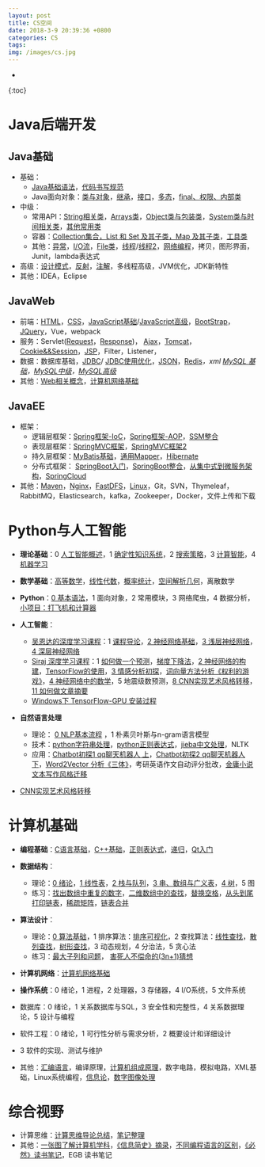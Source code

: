 ```yaml
---
layout: post
title: CS空间
date: 2018-3-9 20:39:36 +0800
categories: CS
tags:  
img: /images/cs.jpg
---
```

* 
{:toc}
# Java后端开发

## Java基础
* 基础：
  * [Java基础语法](https://blog.csdn.net/qq_31707969/article/details/106296607)，[代码书写规范](https://blog.csdn.net/tototuzuoquan/article/details/7867593)
  * Java面向对象：[类与对象](https://blog.csdn.net/qq_31707969/article/details/104078502)，[继承](https://blog.csdn.net/qq_31707969/article/details/104144134)，[接口](https://blog.csdn.net/qq_31707969/article/details/104190194)，[多态](https://blog.csdn.net/qq_31707969/article/details/104203732)，[final、权限、内部类](https://blog.csdn.net/qq_31707969/article/details/104230033)
* 中级：
  * 常用API：[String相关类](https://blog.csdn.net/qq_31707969/article/details/104101689)，[Arrays类](https://blog.csdn.net/qq_31707969/article/details/104124503)，[Object类与包装类](https://blog.csdn.net/qq_31707969/article/details/104327745)，[System类与时间相关类](https://blog.csdn.net/qq_31707969/article/details/104335054)，[其他常用类](https://blog.csdn.net/qq_31707969/article/details/104089520)
  * 容器：[Collection集合，List 和 Set 及其子类，Map 及其子类](https://blog.csdn.net/qq_31707969/article/details/104399162)，[工具类](https://blog.csdn.net/qq_31707969/article/details/104425038)
  * 其他：[异常](https://blog.csdn.net/qq_31707969/article/details/104437373)，[I/O流](I/O流)，[File类](https://blog.csdn.net/qq_31707969/article/details/105472858)，[线程](https://blog.csdn.net/qq_31707969/article/details/104453079)/[线程2](https://blog.csdn.net/qq_31707969/article/details/104507717)，[网络编程](https://blog.csdn.net/qq_31707969/article/details/104956092)，拷贝，图形界面，Junit，lambda表达式
* 高级：[设计模式](https://blog.csdn.net/qq_31707969/article/details/105850608)，[反射](https://blog.csdn.net/qq_31707969/article/details/105492396)，[注解](https://blog.csdn.net/qq_31707969/article/details/106244020)，多线程高级，JVM优化，JDK新特性
* 其他：IDEA，Eclipse

## JavaWeb
* 前端：[HTML](https://blog.csdn.net/qq_31707969/article/details/104623031)，[CSS](https://blog.csdn.net/qq_31707969/article/details/104676926)，[JavaScript基础](https://blog.csdn.net/qq_31707969/article/details/104701408)/[JavaScript高级](https://blog.csdn.net/qq_31707969/article/details/104723530)，[BootStrap](https://blog.csdn.net/qq_31707969/article/details/104787239)，[JQuery](https://blog.csdn.net/qq_31707969/article/details/105224137)，Vue，webpack
* 服务：Servlet([Request](https://blog.csdn.net/qq_31707969/article/details/104980019)，[Response](https://blog.csdn.net/qq_31707969/article/details/105125929))， [Ajax](https://blog.csdn.net/qq_31707969/article/details/105231705)，[Tomcat](https://blog.csdn.net/qq_31707969/article/details/104904516)，[Cookie&&Session](https://blog.csdn.net/qq_31707969/article/details/105187102)，[JSP](https://blog.csdn.net/qq_31707969/article/details/105196236)，Filter，Listener，
* 数据：数据库基础，[JDBC](https://blog.csdn.net/qq_31707969/article/details/105017233)/ [JDBC使用优化](https://blog.csdn.net/qq_31707969/article/details/105106588)，[JSON](https://blog.csdn.net/qq_31707969/article/details/105298808)，[Redis](https://blog.csdn.net/qq_31707969/article/details/105194729)*，xml
  [MySQL 基础](https://blog.csdn.net/qq_31707969/article/details/104521981)，[MySQL中级](https://blog.csdn.net/qq_31707969/article/details/104527557)，[MySQL高级](https://blog.csdn.net/qq_31707969/article/details/106176789)*
* 其他：[Web相关概念](https://blog.csdn.net/qq_31707969/article/details/104831655)，[计算机网络基础](https://blog.csdn.net/qq_31707969/article/details/104956092)
## JavaEE
* 框架：
  * 逻辑层框架：[Spring框架-IoC](https://blog.csdn.net/qq_31707969/article/details/105547723)，[Spring框架-AOP](https://blog.csdn.net/qq_31707969/article/details/105656183)，[SSM整合](https://blog.csdn.net/qq_31707969/article/details/106458906)
  * 表现层框架：[SpringMVC框架](https://blog.csdn.net/qq_31707969/article/details/105766381)，[SpringMVC框架2](https://blog.csdn.net/qq_31707969/article/details/105983546)
  * 持久层框架：[MyBatis基础](https://blog.csdn.net/qq_31707969/article/details/106350978)，[通用Mapper](https://blog.csdn.net/qq_31707969/article/details/106154664)，[Hibernate](https://blog.csdn.net/qq_31707969/article/details/106505536)
  * 分布式框架： [SpringBoot入门](https://blog.csdn.net/qq_31707969/article/details/105822609)，[SpringBoot整合](https://blog.csdn.net/qq_31707969/article/details/105860401)，[从集中式到微服务架构](https://blog.csdn.net/qq_31707969/article/details/105896507)，[SpringCloud](https://blog.csdn.net/qq_31707969/article/details/105919653)
* 其他：[Maven](https://blog.csdn.net/qq_31707969/article/details/105232520)，[Nginx](https://blog.csdn.net/qq_31707969/article/details/106084594)，[FastDFS](https://blog.csdn.net/qq_31707969/article/details/106328974)，[Linux](https://blog.csdn.net/qq_31707969/article/details/106334102)，Git，SVN，Thymeleaf，RabbitMQ，Elasticsearch，kafka，Zookeeper，Docker，文件上传和下载



# Python与人工智能

* **理论基础**：0 [人工智能概述](http://wangweiguang.xyz/ai/2017/10/23/ai0.html)，1 [确定性知识系统](http://wangweiguang.xyz/ai/2017/11/02/qdxzsxt.html)，2 [搜索策略](http://wangweiguang.xyz/ai/2017/11/17/ai3.html)，3 [计算智能](http://wangweiguang.xyz/ai/2018/02/17/computational-intelligence.html)，4 [机器学习](http://wangweiguang.xyz/ai/2018/02/17/machine-learning.html)

* **数学基础**：[高等数学](https://blog.csdn.net/qq_31707969/article/details/105502252)，[线性代数](https://blog.csdn.net/qq_31707969/article/details/105502414)，[概率统计](https://blog.csdn.net/qq_31707969/article/details/105519664)，[空间解析几何](https://blog.csdn.net/qq_31707969/article/details/105516042)，离散数学

* **Python**：[0 基本语法](http://wangweiguang.xyz/cs/2018/03/04/python3.html)，1 面向对象，2 常用模块，3 网络爬虫，4 数据分析，[小项目：打飞机和计算器](http://wangweiguang.xyz/cs/2018/03/09/pyxxm.html)

* **人工智能**：
  * [吴恩达的深度学习课程](http://mooc.study.163.com/smartSpec/detail/1001319001.htm)：1 [课程导论](https://wwg1996.github.io/ai/2017/10/11/dl1.html)，[2 神经网络基础](http://wangweiguang.xyz/ai/2017/10/16/dl2.html)，[3 浅层神经网络](http://wangweiguang.xyz/ai/2017/10/30/dl3.html)，[4 深层神经网络](http://wangweiguang.xyz/ai/2017/11/15/dl4.html)
  * [Siraj 深度学习课程](https://space.bilibili.com/178337929/#/channel/detail?cid=32677)：1 [如何做一个预测](http://wangweiguang.xyz/ai/2018/01/31/intro-to-deep-learning-1.html)，[梯度下降法](http://wangweiguang.xyz/ai/2018/02/01/how-to-do-linear-regression-using-gradient-descent.html)，[2 神经网络的构建](http://wangweiguang.xyz/ai/2018/02/03/how-to-make-a-neural-network.html)，[TensorFlow的使用](http://wangweiguang.xyz/ai/2018/02/04/how-to-use-tensorflow-for-classification.html)，[3 情感分析初探](http://wangweiguang.xyz/ai/2018/02/05/how-to-do-sentiment-analysis.html)，[词向量方法分析《权利的游戏》](http://wangweiguang.xyz/ai/2018/02/17/how-to-make-word-vectors-from-game-of-thrones.html)，[4 神经网络中的数学](http://wangweiguang.xyz/ai/2018/02/18/how-to-do-mathematics-easily.html)，5 地震级数预测，[8 CNN实现艺术风格转移](http://wangweiguang.xyz/ai/2018/02/22/how-to-generate-art.html)，[11 如何做文章摘要](http://wangweiguang.xyz/ai/2018/03/07/how-to-make-a-text-summarizer.html)
  * [Windows下 TensorFlow-GPU 安装过程](http://wangweiguang.xyz/ai/2019/02/03/TFinstall.html)
* **自然语言处理**
  * 理论： [0 NLP基本流程](http://wangweiguang.xyz/ai/2019/01/11/nlp1.html) ，1 朴素贝叶斯与n-gram语言模型
  * 技术：[python字符串处理](http://wangweiguang.xyz/ai/cs/2019/01/14/pys.html)，[python正则表达式](http://wangweiguang.xyz/cs/2019/01/15/regex0.html)，[jieba中文处理](http://wangweiguang.xyz/ai/2019/01/18/jieba.html)，NLTK
  * 应用：[Chatbot初探1 qq聊天机器人 上](http://wangweiguang.xyz/ai/2018/03/03/chatbot1.html)，[Chatbot初探2 qq聊天机器人 下](http://wangweiguang.xyz/ai/2018/03/15/chatbot2.html)，[Word2Vector 分析《三体》](http://wangweiguang.xyz/ai/2018/02/18/santi2vec.html)，考研英语作文自动评分批改，[金庸小说文本写作风格迁移](https://blog.csdn.net/qq_31707969/article/details/106579491)

* [CNN实现艺术风格转移](http://wangweiguang.xyz/ai/2018/02/22/how-to-generate-art.html)



# 计算机基础

* **编程基础**：[C语言基础](https://wwg1996.github.io/cs/2017/10/11/c.html)，[C++基础](https://wwg1996.github.io/cs/2017/10/13/cpp.html)，[正则表达式](http://wangweiguang.xyz/cs/2019/01/15/regex0.html)，[递归](https://blog.csdn.net/qq_31707969/article/details/106579039)，[Qt入门](https://blog.csdn.net/qq_31707969/article/details/106583683)

* **数据结构**：

  * 理论：[0 绪论](http://wangweiguang.xyz/cs/2016/09/05/ds0.html)，[1 线性表](http://wangweiguang.xyz/cs/2016/09/30/ds1.html)，[2 栈与队列](http://wangweiguang.xyz/cs/2016/10/23/ds2.html)，[3 串、数组与广义表](http://wangweiguang.xyz/cs/2016/10/30/ds3.html)，[4 树](http://wangweiguang.xyz/cs/2017/05/02/ds4.html)，5 图
  * 练习：[找出数组中重复的数字](https://blog.csdn.net/qq_31707969/article/details/104083471)，[二维数组中的查找](https://blog.csdn.net/qq_31707969/article/details/104095058)，[替换空格](https://blog.csdn.net/qq_31707969/article/details/104107717)，[从头到尾打印链表](https://blog.csdn.net/qq_31707969/article/details/104139930)，[稀疏矩阵](https://blog.csdn.net/qq_31707969/article/details/104276479)，[链表合并](https://blog.csdn.net/qq_31707969/article/details/106579229)

* **算法设计**：

  * 理论：[0 算法基础](http://wangweiguang.xyz/cs/2018/03/08/algorithm0.html)，1 排序算法：[排序可视化](https://editor.csdn.net/md/?articleId=106578918)，2 查找算法：[线性查找](https://editor.csdn.net/md?articleId=106578984)，[散列查找](https://blog.csdn.net/qq_31707969/article/details/106503459)，[树形查找](https://blog.csdn.net/qq_31707969/article/details/106503660)，3 动态规划，4 分治法，5 贪心法
  * 练习：[最大子列和问题](https://blog.csdn.net/qq_31707969/article/details/106579267)， [害死人不偿命的(3n+1)猜想](https://editor.csdn.net/md/?articleId=106579309) 

* **计算机网络**：[计算机网络基础](https://blog.csdn.net/qq_31707969/article/details/106163691)

* **操作系统**：0 绪论，1 进程，2 处理器，3 存储器，4 I/O系统，5 文件系统

* 数据库：0 绪论，1 关系数据库与SQL，3 安全性和完整性，4 关系数据理论，5 设计与编程

* 软件工程：0 绪论，1 可行性分析与需求分析，2 概要设计和详细设计

* 3 软件的实现、测试与维护

* 其他：[汇编语言](https://blog.csdn.net/qq_31707969/article/details/106583322)，编译原理，[计算机组成原理](https://blog.csdn.net/qq_31707969/article/details/106584129)，数字电路，模拟电路，XML基础，Linux系统编程，[信息论](https://blog.csdn.net/qq_31707969/article/details/106580275)，[数字图像处理](http://wangweiguang.xyz/cs/2017/10/16/txcl.html)

  

# 综合视野

* 计算思维：[计算思维导论总结](https://wwg1996.github.io/cs/2017/10/10/jsswdl.html)，[笔记整理](https://editor.csdn.net/md/?articleId=106580094)
* 其他：[一张图了解计算机学科](http://wangweiguang.xyz/cs/2017/10/14/map_of_cs.html)，[《信息简史》摘录](https://blog.csdn.net/qq_31707969/article/details/106580302)，[不同编程语言的区别](https://blog.csdn.net/qq_31707969/article/details/106583823)，[《必然》读书笔记](https://blog.csdn.net/qq_31707969/article/details/106584319)，EGB 读书笔记

  


